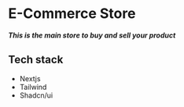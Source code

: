 # E-Commerce Store

 ***This is the main store to buy and sell your product***

## Tech stack

* Nextjs
* Tailwind
* Shadcn/ui

